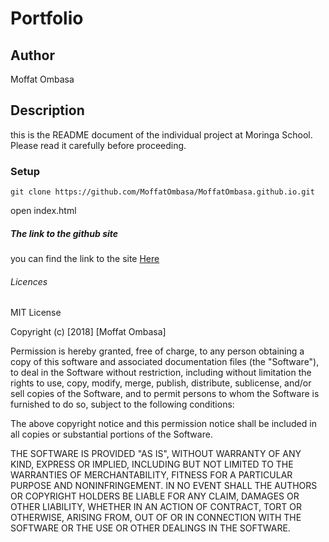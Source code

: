 # Portfolio
## Author
Moffat Ombasa
## Description
this is the README document of the individual project at Moringa School. Please read it carefully before proceeding.
### Setup
```
git clone https://github.com/MoffatOmbasa/MoffatOmbasa.github.io.git
```
open index.html

##### The link to the github site
you can find the link to the site [Here](https://github.com/MoffatOmbasa/MoffatOmbasa.github.io)
###### Licences
MIT License

Copyright (c) [2018] [Moffat Ombasa]

Permission is hereby granted, free of charge, to any person obtaining a copy
of this software and associated documentation files (the "Software"), to deal
in the Software without restriction, including without limitation the rights
to use, copy, modify, merge, publish, distribute, sublicense, and/or sell
copies of the Software, and to permit persons to whom the Software is
furnished to do so, subject to the following conditions:

The above copyright notice and this permission notice shall be included in all
copies or substantial portions of the Software.

THE SOFTWARE IS PROVIDED "AS IS", WITHOUT WARRANTY OF ANY KIND, EXPRESS OR
IMPLIED, INCLUDING BUT NOT LIMITED TO THE WARRANTIES OF MERCHANTABILITY,
FITNESS FOR A PARTICULAR PURPOSE AND NONINFRINGEMENT. IN NO EVENT SHALL THE
AUTHORS OR COPYRIGHT HOLDERS BE LIABLE FOR ANY CLAIM, DAMAGES OR OTHER
LIABILITY, WHETHER IN AN ACTION OF CONTRACT, TORT OR OTHERWISE, ARISING FROM,
OUT OF OR IN CONNECTION WITH THE SOFTWARE OR THE USE OR OTHER DEALINGS IN THE
SOFTWARE.
